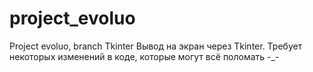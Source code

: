 project_evoluo
==============

Project evoluo, branch Tkinter
Вывод на экран через Tkinter. Требует некоторых изменений в коде, которые могут всё поломать -_-